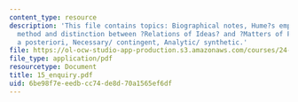 ```yaml
---
content_type: resource
description: 'This file contains topics: Biographical notes, Hume?s empiricism, philosophical
  method and distinction between ?Relations of Ideas? and ?Matters of Fact, priori/
  a posteriori, Necessary/ contingent, Analytic/ synthetic.'
file: https://ol-ocw-studio-app-production.s3.amazonaws.com/courses/24-01-classics-in-western-philosophy-spring-2006/6be98f7eeedbcc74de8d70a1565ef6df_15_enquiry.pdf
file_type: application/pdf
resourcetype: Document
title: 15_enquiry.pdf
uid: 6be98f7e-eedb-cc74-de8d-70a1565ef6df
---
```

